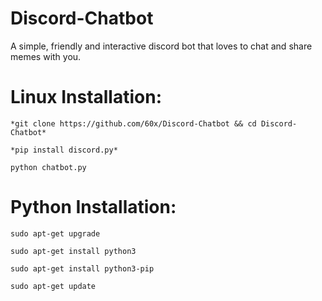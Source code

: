 # Discord-Chatbot

A simple, friendly and interactive discord bot that loves to chat and share memes with you.

# **Linux Installation:**
```
*git clone https://github.com/60x/Discord-Chatbot && cd Discord-Chatbot*

*pip install discord.py*

python chatbot.py
```
# **Python Installation:**
```
sudo apt-get upgrade

sudo apt-get install python3

sudo apt-get install python3-pip

sudo apt-get update
```
